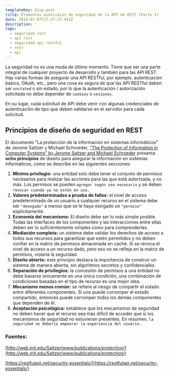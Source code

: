 ```yaml
---
templateKey: blog-post
title: Elementos esenciales de seguridad de la API de REST (Parte I)
date: 2019-01-07T17:27:27.451Z
description: '      '
tags:
  - seguridad rest
  - api rest
  - seguridad api restful
  - rest
  - api
---
```

La seguridad no es una moda de último momento. Tiene que ser una parte integral de cualquier proyecto de desarrollo y también para las API REST. Hay varias formas de asegurar una API RESTful, por ejemplo. autenticación básica, OAuth, etc., pero una cosa es segura de que las API RESTful deben ser `unstated` o sin estado, por lo que la autenticación / autorización solicitada no debe depender de `cookies` o `sesiones`. 

En su lugar, cada solicitud de API debe venir con algunas credenciales de autenticación de tipo que deben validarse en el servidor para cada solicitud.

## Principios de diseño de seguridad en REST

El documento "La protección de la información en sistemas informáticos" de Jerome Saltzer y Michael Schroeder, [“The Protection of Information in Computer Systems” by Jerome Saltzer and Michael Schroeder](http://web.mit.edu/Saltzer/www/publications/protection/) presenta **ocho principios** de diseño para asegurar la información en sistemas informáticos, como se describe en las siguientes secciones:

1. **Mínimo privilegio:** una entidad solo debe tener el conjunto de permisos necesarios para realizar las acciones para las que está autorizada, y no más. Los permisos se pueden `agregar según sea necesario` y se deben `revocar cuando ya no estén en uso.`
2. **Valores predeterminados a prueba de fallos:** el nivel de acceso predeterminado de un usuario a cualquier recurso en el sistema debe ser `"denegado"` a menos que se le haya otorgado un `"permiso"` explícitamente.
3. **Economía del mecanismo:** El diseño debe ser lo más simple posible. Todas las interfaces de los componentes y las interacciones entre ellas deben ser lo suficientemente simples como para comprenderlas.
4. **Mediación completa:** un sistema debe validar los derechos de acceso a todos sus recursos para garantizar que estén permitidos y no deben confiar en la matriz de permisos almacenada en caché. Si se revoca el nivel de acceso a un recurso dado, pero eso no se refleja en la matriz de permisos, violaría la seguridad.
5. **Diseño abierto:** este principio destaca la importancia de construir un sistema de manera abierta, sin algoritmos secretos y confidenciales.
6. **Separación de privilegios:** la concesión de permisos a una entidad no debe basarse únicamente en una única condición, una combinación de condiciones basadas en el tipo de recurso es una mejor idea.
7. **Mecanismo menos común:** se refiere al riesgo de compartir el estado entre diferentes componentes. Si uno puede corromper el estado compartido, entonces puede corromper todos los demás componentes que dependen de él.
8. **Aceptación psicológica:** establece que los mecanismos de seguridad no deben hacer que el recurso sea más difícil de acceder que si los mecanismos de seguridad no estuvieran presentes. En resumen, `la seguridad no debería empeorar la experiencia del usuario.`

### Fuentes:

[http://web.mit.edu/Saltzer/www/publications/protection/](http://web.mit.edu/Saltzer/www/publications/protection/)

[https://restfulapi.net/security-essentials/](https://restfulapi.net/security-essentials/)


